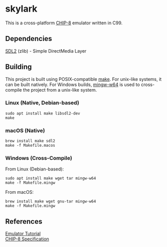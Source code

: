 # skylark
This is a cross-platform [CHIP-8](https://en.wikipedia.org/wiki/CHIP-8) emulator written in C99.

## Dependencies
[SDL2](https://www.libsdl.org/index.php) (zlib) - Simple DirectMedia Layer

## Building
This project is built using POSIX-compatible [make](https://pubs.opengroup.org/onlinepubs/009695399/utilities/make.html).
For unix-like systems, it can be built natively.
For Windows builds, [mingw-w64](http://mingw-w64.org/doku.php) is used to cross-compile the project from a unix-like system.

### Linux (Native, Debian-based)
```
sudo apt install make libsdl2-dev
make
```

### macOS (Native)
```
brew install make sdl2
make -f Makefile.macos
```

### Windows (Cross-Compile)
From Linux (Debian-based):
```
sudo apt install make wget tar mingw-w64
make -f Makefile.mingw
```

From macOS:
```
brew install make wget gnu-tar mingw-w64
make -f Makefile.mingw
```

## References
[Emulator Tutorial](http://www.multigesture.net/articles/how-to-write-an-emulator-chip-8-interpreter/)  
[CHIP-8 Specification](http://devernay.free.fr/hacks/chip8/C8TECH10.HTM)  
